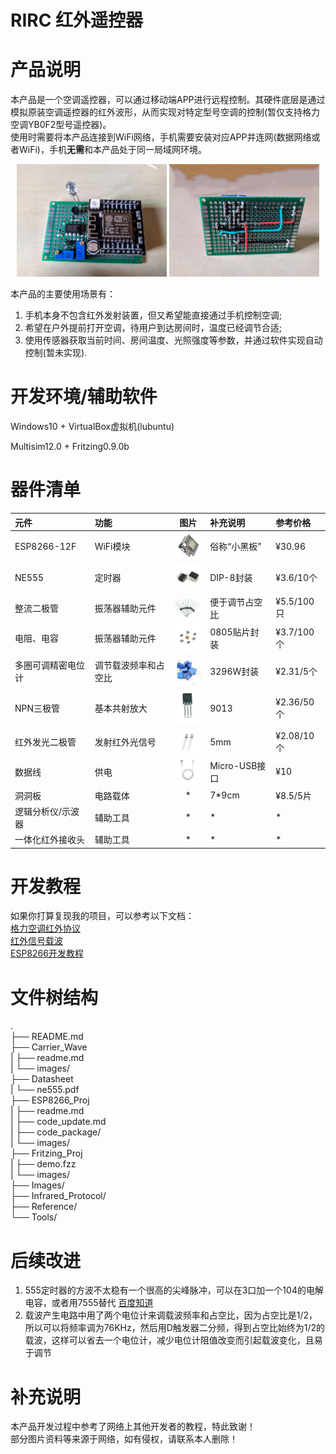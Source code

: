 # RIRC 红外遥控器

# 产品说明
本产品是一个空调遥控器，可以通过移动端APP进行远程控制。其硬件底层是通过模拟原装空调遥控器的红外波形，从而实现对特定型号空调的控制(暂仅支持格力空调YB0F2型号遥控器)。  
使用时需要将本产品连接到WiFi网络，手机需要安装对应APP并连网(数据网络或者WiFi)，手机**无需**和本产品处于同一局域网环境。  

<div align=center><img src="./Images/产品实物图1.jpg" height="180" />  <img src="./Images/产品实物图2.jpg" height="180" /></div>

本产品的主要使用场景有： 

1. 手机本身不包含红外发射装置，但又希望能直接通过手机控制空调;
2. 希望在户外提前打开空调，待用户到达房间时，温度已经调节合适;
3. 使用传感器获取当前时间、房间温度、光照强度等参数，并通过软件实现自动控制(暂未实现).

# 开发环境/辅助软件
Windows10 + VirtualBox虚拟机(lubuntu)

Multisim12.0 + Fritzing0.9.0b

# 器件清单
|元件|功能|图片|补充说明|参考价格|
|:---|:---|:---:|:---|:---|
|ESP8266-12F|WiFi模块|<div align=center><img src="./Images/esp8266.jpg" width=50></div>|俗称“小黑板”|&yen;30.96|   
|NE555|定时器|<div align=center><img src="./Images/ne555.jpg" width=50></div>|DIP-8封装|&yen;3.6/10个|
|整流二极管|振荡器辅助元件|<div align=center><img src="./Images/整流二极管.jpg" width=50></div>|便于调节占空比|&yen;5.5/100只|
|电阻、电容|振荡器辅助元件|<div align=center><img src="./Images/电阻电容.jpg" width=50></div>|0805贴片封装|&yen;3.7/100个|  
|多圈可调精密电位计|调节载波频率和占空比|<div align=center><img src="./Images/电位计.jpg" width=50></div>|3296W封装|&yen;2.31/5个|  
|NPN三极管|基本共射放大|<div align=center><img src="./Images/晶体管.jpg" width=50></div>|9013|&yen;2.36/50个|  
|红外发光二极管|发射红外光信号|<div align=center><img src="./Images/红外发光二极管.jpg" width=50></div>|5mm|&yen;2.08/10个|
|数据线|供电|<div align=center><img src="./Images/数据线.jpg" width=50></div>|Micro-USB接口|&yen;10|
|洞洞板|电路载体|\*|7\*9cm|&yen;8.5/5片|  
|逻辑分析仪/示波器|辅助工具|\*|\*|\*|
|一体化红外接收头|辅助工具|\*|\*|\*|  

# 开发教程
如果你打算复现我的项目，可以参考以下文档：  
[格力空调红外协议](./Infrared_Protocol/readme.md)  
[红外信号载波](./Carrier_Wave/readme.md)  
[ESP8266开发教程](./ESP8266_Proj/readme.md)  


# 文件树结构
.  
├── README.md  
├── Carrier_Wave  
|   ├── readme.md  
|   └── images/  
├── Datasheet   
|   └── ne555.pdf  
├── ESP8266_Proj  
|   ├── readme.md  
|   ├── code_update.md  
|   ├── code_package/  
|   └── images/  
├── Fritzing_Proj  
|   ├── demo.fzz  
|   └── images/  
├── Images/    
├── Infrared_Protocol/  
├── Reference/  
└── Tools/  

# 后续改进
1. 555定时器的方波不太稳有一个很高的尖峰脉冲，可以在3口加一个104的电解电容，或者用7555替代 [百度知道](https://zhidao.baidu.com/question/617617286604112012.html)
2. 载波产生电路中用了两个电位计来调载波频率和占空比，因为占空比是1/2，所以可以将频率调为76KHz，然后用D触发器二分频，得到占空比始终为1/2的载波，这样可以省去一个电位计，减少电位计阻值改变而引起载波变化，且易于调节



# 补充说明
本产品开发过程中参考了网络上其他开发者的教程，特此致谢！  
部分图片资料等来源于网络，如有侵权，请联系本人删除！